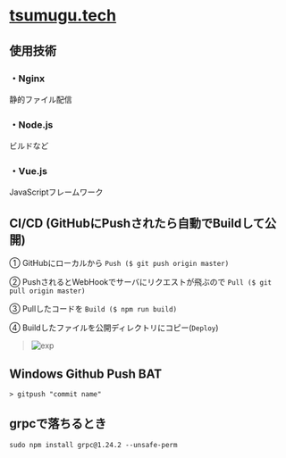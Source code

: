 # [tsumugu.tech](https://tsumugu.tech)
## 使用技術
### ・Nginx
静的ファイル配信

### ・Node.js
ビルドなど

### ・Vue.js
JavaScriptフレームワーク
## CI/CD (GitHubにPushされたら自動でBuildして公開)
① GitHubにローカルから ```Push ($ git push origin master)```

② PushされるとWebHookでサーバにリクエストが飛ぶので ```Pull ($ git pull origin master)```

③ Pullしたコードを ```Build ($ npm run build)```

④ Buildしたファイルを公開ディレクトリにコピー(```Deploy```)

> ![exp](https://user-images.githubusercontent.com/29032673/72495403-ed2b9780-3869-11ea-8147-e540521560c6.png)
## Windows Github Push BAT
```
> gitpush "commit name"
```
## grpcで落ちるとき
```
sudo npm install grpc@1.24.2 --unsafe-perm
```

